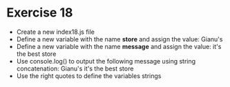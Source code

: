 # Exercise 18

- Create a new index18.js file
- Define a new variable with the name **store** and assign the value: Gianu's
- Define a new variable with the name **message** and assign the value: it's the best store
- Use console.log() to output the following message using string concatenation: Gianu's it's the best store
- Use the right quotes to define the variables strings
